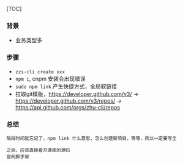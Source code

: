 [TOC]

### 背景
* 业务类型多

### 步骤
* `zzs-cli create xxx`
* `npm i`, cnpm 安装会出现错误 
* `sudo npm link` 产生快捷方式，全局软链接
* 拉取git模版，https://developer.github.com/v3/   -> https://developer.github.com/v3/repos/
 -> https://api.github.com/orgs/zhu-cli/repos



 ### 总结
 ```
 隔段时间就忘记了，npm link 什么意思，怎么创建新项目，等等，所以一定要写全
 
 之后，应该直接看开源库的源码
 官网脚手架
 ```

